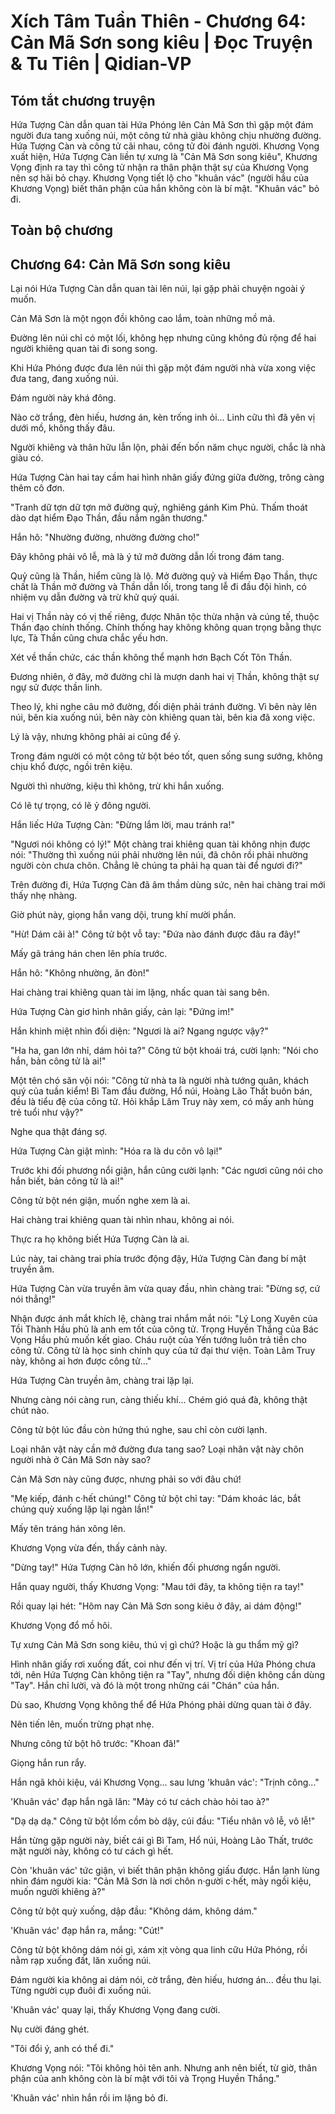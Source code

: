 # Xích Tâm Tuần Thiên - Chương 64: Cản Mã Sơn song kiêu | Đọc Truyện & Tu Tiên | Qidian-VP



## Tóm tắt chương truyện

Hứa Tượng Càn dẫn quan tài Hứa Phóng lên Cản Mã Sơn thì gặp một đám người đưa tang xuống núi, một công tử nhà giàu không chịu nhường đường. Hứa Tượng Càn và công tử cãi nhau, công tử đòi đánh người. Khương Vọng xuất hiện, Hứa Tượng Càn liền tự xưng là "Cản Mã Sơn song kiêu", Khương Vọng định ra tay thì công tử nhận ra thân phận thật sự của Khương Vọng nên sợ hãi bỏ chạy. Khương Vọng tiết lộ cho "khuân vác" (người hầu của Khương Vọng) biết thân phận của hắn không còn là bí mật. "Khuân vác" bỏ đi.


## Toàn bộ chương

## Chương 64: Cản Mã Sơn song kiêu

Lại nói Hứa Tượng Càn dẫn quan tài lên núi, lại gặp phải chuyện ngoài ý muốn.

Cản Mã Sơn là một ngọn đồi không cao lắm, toàn những mồ mả.

Đường lên núi chỉ có một lối, không hẹp nhưng cũng không đủ rộng để hai người khiêng quan tài đi song song.

Khi Hứa Phóng được đưa lên núi thì gặp một đám người nhà vừa xong việc đưa tang, đang xuống núi.

Đám người này khá đông.

Nào cờ trắng, đèn hiếu, hương án, kèn trống inh ỏi... Linh cữu thì đã yên vị dưới mồ, không thấy đâu.

Người khiêng và thân hữu lẫn lộn, phải đến bốn năm chục người, chắc là nhà giàu có.

Hứa Tượng Càn hai tay cầm hai hình nhân giấy đứng giữa đường, trông càng thêm cô đơn.

"Tranh dữ tợn dữ tợn mở đường quỷ, nghiêng gánh Kim Phủ. Thấm thoát dào dạt hiểm Đạo Thần, đầu nắm ngân thương."

Hắn hô: "Nhường đường, nhường đường cho!"

Đây không phải vô lễ, mà là ý tứ mở đường dẫn lối trong đám tang.

Quỷ cũng là Thần, hiểm cũng là lộ. Mở đường quỷ và Hiểm Đạo Thần, thực chất là Thần mở đường và Thần dẫn lối, trong tang lễ đi đầu đội hình, có nhiệm vụ dẫn đường và trừ khử quỷ quái.

Hai vị Thần này có vị thế riêng, được Nhân tộc thừa nhận và cúng tế, thuộc Thần đạo chính thống. Chính thống hay không không quan trọng bằng thực lực, Tà Thần cũng chưa chắc yếu hơn.

Xét về thần chức, các thần không thể mạnh hơn Bạch Cốt Tôn Thần.

Đương nhiên, ở đây, mở đường chỉ là mượn danh hai vị Thần, không thật sự ngự sử được thần linh.

Theo lý, khi nghe câu mở đường, đối diện phải tránh đường. Vì bên này lên núi, bên kia xuống núi, bên này còn khiêng quan tài, bên kia đã xong việc.

Lý là vậy, nhưng không phải ai cũng để ý.

Trong đám người có một công tử bột béo tốt, quen sống sung sướng, không chịu khổ được, ngồi trên kiệu.

Người thì nhường, kiệu thì không, trừ khi hắn xuống.

Có lẽ tự trọng, có lẽ ỷ đông người.

Hắn liếc Hứa Tượng Càn: "Đừng lắm lời, mau tránh ra!"

"Ngươi nói không có lý!" Một chàng trai khiêng quan tài không nhịn được nói: "Thường thì xuống núi phải nhường lên núi, đã chôn rồi phải nhường người còn chưa chôn. Chẳng lẽ chúng ta phải hạ quan tài để ngươi đi?"

Trên đường đi, Hứa Tượng Càn đã âm thầm dùng sức, nên hai chàng trai mới thấy nhẹ nhàng.

Giờ phút này, giọng hắn vang dội, trung khí mười phần.

"Hừ! Dám cãi à!" Công tử bột vỗ tay: "Đứa nào đánh được đâu ra đây!"

Mấy gã tráng hán chen lên phía trước.

Hắn hô: "Không nhường, ăn đòn!"

Hai chàng trai khiêng quan tài im lặng, nhấc quan tài sang bên.

Hứa Tượng Càn giơ hình nhân giấy, cản lại: "Đứng im!"

Hắn khinh miệt nhìn đối diện: "Ngươi là ai? Ngang ngược vậy?"

"Ha ha, gan lớn nhỉ, dám hỏi ta?" Công tử bột khoái trá, cười lạnh: "Nói cho hắn, bản công tử là ai!"

Một tên chó săn vội nói: "Công tử nhà ta là người nhà tướng quân, khách quý của tuần kiểm! Bì Tam đầu đường, Hổ núi, Hoàng Lão Thất buôn bán, đều là tiểu đệ của công tử. Hỏi khắp Lâm Truy này xem, có mấy anh hùng trẻ tuổi như vậy?"

Nghe qua thật đáng sợ.

Hứa Tượng Càn giật mình: "Hóa ra là du côn vô lại!"

Trước khi đối phương nổi giận, hắn cũng cười lạnh: "Các ngươi cũng nói cho hắn biết, bản công tử là ai!"

Công tử bột nén giận, muốn nghe xem là ai.

Hai chàng trai khiêng quan tài nhìn nhau, không ai nói.

Thực ra họ không biết Hứa Tượng Càn là ai.

Lúc này, tai chàng trai phía trước động đậy, Hứa Tượng Càn đang bí mật truyền âm.

Hứa Tượng Càn vừa truyền âm vừa quay đầu, nhìn chàng trai: "Đừng sợ, cứ nói thẳng!"

Nhận được ánh mắt khích lệ, chàng trai nhắm mắt nói: "Lý Long Xuyên của Tồi Thành Hầu phủ là anh em tốt của công tử. Trọng Huyền Thắng của Bác Vọng Hầu phủ muốn kết giao. Cháu ruột của Yến tướng luôn trả tiền cho công tử. Công tử là học sinh chính quy của tứ đại thư viện. Toàn Lâm Truy này, không ai hơn được công tử..."

Hứa Tượng Càn truyền âm, chàng trai lặp lại.

Nhưng càng nói càng run, càng thiếu khí... Chém gió quá đà, không thật chút nào.

Công tử bột lúc đầu còn hứng thú nghe, sau chỉ còn cười lạnh.

Loại nhân vật này cần mở đường đưa tang sao? Loại nhân vật này chôn người nhà ở Cản Mã Sơn này sao?

Cản Mã Sơn này cũng được, nhưng phải so với đâu chứ!

"Mẹ kiếp, đánh c·hết chúng!" Công tử bột chỉ tay: "Dám khoác lác, bắt chúng quỳ xuống lặp lại ngàn lần!"

Mấy tên tráng hán xông lên.

Khương Vọng vừa đến, thấy cảnh này.

"Dừng tay!" Hứa Tượng Càn hô lớn, khiến đối phương ngẩn người.

Hắn quay người, thấy Khương Vọng: "Mau tới đây, ta không tiện ra tay!"

Rồi quay lại hét: "Hôm nay Cản Mã Sơn song kiêu ở đây, ai dám động!"

Khương Vọng đổ mồ hôi.

Tự xưng Cản Mã Sơn song kiêu, thú vị gì chứ? Hoặc là gu thẩm mỹ gì?

Hình nhân giấy rơi xuống đất, coi như đến vị trí. Vị trí của Hứa Phóng chưa tới, nên Hứa Tượng Càn không tiện ra "Tay", nhưng đối diện không cần dùng "Tay". Hắn chỉ lười, và đó là một trong những cái "Chán" của hắn.

Dù sao, Khương Vọng không thể để Hứa Phóng phải dừng quan tài ở đây.

Nên tiến lên, muốn trừng phạt nhẹ.

Nhưng công tử bột hô trước: "Khoan đã!"

Giọng hắn run rẩy.

Hắn ngã khỏi kiệu, vái Khương Vọng... sau lưng 'khuân vác': "Trịnh công..."

'Khuân vác' đạp hắn ngã lăn: "Mày có tư cách chào hỏi tao à?"

"Dạ dạ dạ." Công tử bột lồm cồm bò dậy, cúi đầu: "Tiểu nhân vô lễ, vô lễ!"

Hắn từng gặp người này, biết cái gì Bì Tam, Hổ núi, Hoàng Lão Thất, trước mặt người này, không có tư cách gì hết.

Còn 'khuân vác' tức giận, vì biết thân phận không giấu được. Hắn lạnh lùng nhìn đám người kia: "Cản Mã Sơn là nơi chôn n·gười c·hết, mày ngồi kiệu, muốn người khiêng à?"

Công tử bột quỳ xuống, dập đầu: "Không dám, không dám."

'Khuân vác' đạp hắn ra, mắng: "Cút!"

Công tử bột không dám nói gì, xám xịt vòng qua linh cữu Hứa Phóng, rồi nằm rạp xuống đất, lăn xuống núi.

Đám người kia không ai dám nói, cờ trắng, đèn hiếu, hương án... đều thu lại. Từng người cụp đuôi đi xuống núi.

'Khuân vác' quay lại, thấy Khương Vọng đang cười.

Nụ cười đáng ghét.

"Tôi đổi ý, anh có thể đi."

Khương Vọng nói: "Tôi không hỏi tên anh. Nhưng anh nên biết, từ giờ, thân phận của anh không còn là bí mật với tôi và Trọng Huyền Thắng."

'Khuân vác' nhìn hắn rồi im lặng bỏ đi.
